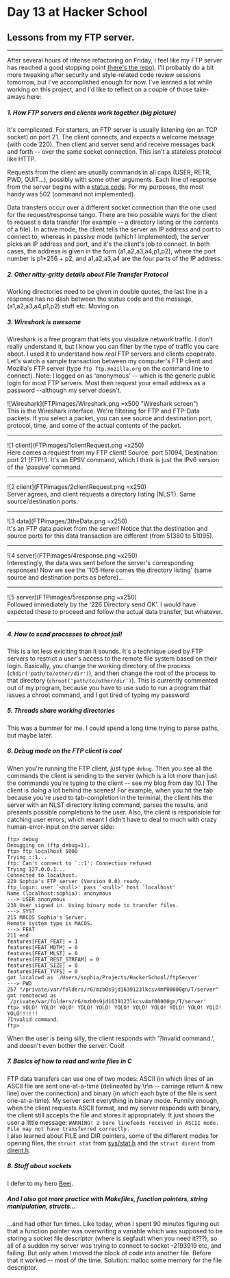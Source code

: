 # Day 13 at Hacker School
## Lessons from my FTP server.

-----
After several hours of intense refactoring on Friday, I feel like my FTP server has reached a good stopping point [(here's the repo)](https://github.com/sophiadavis/FTPserver). I'll probably do a bit more tweaking after security and style-related code review sessions tomorrow, but I've accomplished enough for now. I've learned a lot while working on this project, and I'd like to reflect on a couple of those take-aways here:

##### 1. How FTP servers and clients work together (big picture)  
It's complicated. For starters, an FTP server is usually listening (on an TCP socket) on port 21. The client connects, and expects a welcome message (with code 220). Then client and server send and receive messages back and forth -- over the same socket connection. This isn't a stateless protocol like HTTP. 

Requests from the client are usually commands in all caps (USER, RETR, PWD, QUIT...), possibly with some other arguments. Each line of response from the server begins with a [status code](http://en.wikipedia.org/wiki/List_of_FTP_server_return_codes). For my purposes, the most handy was 502 (command not implemented). 

Data transfers occur over a different socket connection than the one used for the request/response tango. There are two possible ways for the client to request a data transfer (for example -- a directory listing or the contents of a file). In active mode, the client tells the server an IP address and port to connect to, whereas in passive mode (which I implemented), the server picks an IP address and port, and it's the client's job to connect. In both cases, the address is given in the form (a1,a2,a3,a4,p1,p2), where the port number is p1*256 + p2, and a1,a2,a3,a4 are the four parts of the IP address.

##### 2. Other nitty-gritty details about File Transfer Protocol  
Working directories need to be given in double quotes, the last line in a response has no dash between the status code and the message, (a1,a2,a3,a4,p1,p2) stuff etc. Moving on.

##### 3. Wireshark is awesome
Wireshark is a free program that lets you visualize network traffic. I don't really understand it, but I know you can filter by the type of traffic you care about. I used it to understand how *real* FTP servers and clients cooperate. Let's watch a sample transaction between my computer's FTP client and Mozilla's FTP server (type `ftp ftp.mozilla.org` on the command line to connect). Note: I logged on as 'anonymous' -- which is the generic public login for most FTP servers. Most then request your email address as a password --although my server doesn't.

![Wireshark](FTPimages/Wireshark.png =x500 "Wireshark screen")  
This is the Wireshark interface. We're filtering for FTP and FTP-Data packets. If you select a packet, you can see source and destination port, protocol, time, and some of the actual contents of the packet.  
  
--------

![1 client](FTPimages/1clientRequest.png =x250)  
Here comes a request from my FTP client! Source: port 51094, Destination: port 21 (FTP!!). It's an EPSV command, which I think is just the IPv6 version of the 'passive' command.  
  
--------

![2 client](FTPimages/2clientRequest.png =x250)  
Server agrees, and client requests a directory listing (NLST). Same source/destination ports.  
  
--------  

![3 data](FTPimages/3theData.png =x250)    
It's an FTP data packet from the server! Notice that the destination and source ports for this data transaction are different (from 51380 to 51095). 
  
--------

![4 server](FTPimages/4response.png =x250)    
Interestingly, the data was sent before the server's corresponding responses! Now we see the '105 Here comes the directory listing' (same source and destination ports as before)... 
  
--------
![5 server](FTPimages/5response.png =x250)   
Followed immediately by the '226 Directory send OK'. I would have expected these to proceed and follow the actual data transfer, but whatever.
  
-------- 





##### 4. How to send processes to chroot jail!  
This is a lot less exiciting than it sounds. It's a technique used by FTP servers to restrict a user's access to the remote file system based on their login. Basically, you change the working directory of the process (`chdir('path/to/other/dir')`), and then change the root of the process to that directory (`chroot('path/to/other/dir')`). This is currently commented out of my program, because you have to use sudo to run a program that issues a chroot command, and I got tired of typing my password.

##### 5. Threads share working directories  
This was a bummer for me. I could spend a long time trying to parse paths, but maybe later.

##### 6. Debug mode on the FTP client is cool  
When you're running the FTP client, just type `debug`. Then you see all the commands the client is sending to the server (which is a lot more than just the commands you're typing to the client -- see my blog from day 10.) The client is doing a lot behind the scenes! For example, when you hit the tab because you're used to tab-completion in the terminal, the client hits the server with an NLST directory listing command, parses the results, and presents possible completions to the user. Also, the client is responsible for catching user errors, which meant I didn't have to deal to much with crazy human-error-input on the server side:  

```
ftp> debug
Debugging on (ftp_debug=1).
ftp> ftp localhost 5000
Trying ::1...
ftp: Can't connect to `::1': Connection refused
Trying 127.0.0.1...
Connected to localhost.
220 Sophia's FTP server (Version 0.0) ready.
ftp_login: user `<null>' pass `<null>' host `localhost'
Name (localhost:sophia): anonymous
---> USER anonymous
230 User signed in. Using binary mode to transfer files.
---> SYST
215 MACOS Sophia's Server.
Remote system type is MACOS.
---> FEAT
211 end
features[FEAT_FEAT] = 1
features[FEAT_MDTM] = 0
features[FEAT_MLST] = 0
features[FEAT_REST_STREAM] = 0
features[FEAT_SIZE] = 0
features[FEAT_TVFS] = 0
got localcwd as `/Users/sophia/Projects/HackerSchool/ftpServer'
---> PWD
257 "/private/var/folders/r6/mzb0s9jd1639123lkcsv4mf00000gn/T/server"
got remotecwd as `/private/var/folders/r6/mzb0s9jd1639123lkcsv4mf00000gn/T/server'
ftp> YOLO! YOLO! YOLO! YOLO! YOLO! YOLO! YOLO! YOLO! YOLO! YOLO! YOLO! YOLO!!!!!!
?Invalid command.
ftp> 
```  
When the user is being silly, the client responds with '?Invalid command.', and doesn't even bother the server. Cool!

##### 7. Basics of how to read and write files in C  
FTP data transfers can use one of two modes: ASCII (in which lines of an ASCII file are sent one-at-a-time (delineated by \r\n -- carriage return & new line) over the connection) and binary (in which each byte of the file is sent one-at-a-time). My server sent everything in binary mode. Funnily enough, when the client requests ASCII format, and my server responds with binary, the client still accepts the file and stores it appropriately. It just shows the user a little message: ```WARNING! 2 bare linefeeds received in ASCII mode.
File may not have transferred correctly.```  
I also learned about FILE and DIR pointers, some of the different modes for opening files, the `struct stat` from [sys/stat.h](http://pubs.opengroup.org/onlinepubs/009695399/basedefs/sys/stat.h.html) and the `struct dirent` from [dirent.h](http://pubs.opengroup.org/onlinepubs/7908799/xsh/dirent.h.html).  

##### 8. Stuff about sockets  
I defer to my hero [Beej](http://beej.us/guide/bgnet/output/html/singlepage/bgnet.html).

##### And I also got more practice with Makefiles, function pointers, string manipulation, structs...   
...and had other fun times. Like today, when I spent 90 minutes figuring out that a function pointer was overwriting a variable which was supposed to be storing a socket file descriptor (where is segfault when you need it???), so all of a sudden my server was trying to connect to socket -2193919 etc, and failing. But only when I moved the block of code into another file. Before that it worked -- most of the time. Solution: malloc some memory for the file descriptor.  

